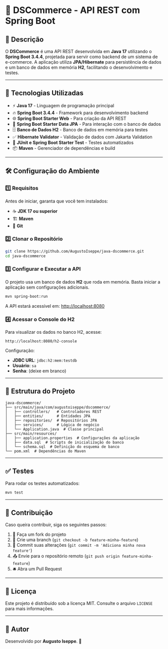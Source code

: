 # 🛒 DSCommerce - API REST com Spring Boot

## 📜 Descrição
O **DSCommerce** é uma API REST desenvolvida em **Java 17** utilizando o **Spring Boot 3.4.4**, projetada para servir como backend de um sistema de e-commerce. A aplicação utiliza **JPA/Hibernate** para persistência de dados e um banco de dados em memória **H2**, facilitando o desenvolvimento e testes.

---

## 🚀 Tecnologias Utilizadas
- ⚡ **Java 17** - Linguagem de programação principal
- 🔥 **Spring Boot 3.4.4** - Framework para desenvolvimento backend
- 🌐 **Spring Boot Starter Web** - Para criação da API REST
- 💾 **Spring Boot Starter Data JPA** - Para interação com o banco de dados
- 🗄️ **Banco de Dados H2** - Banco de dados em memória para testes
- ✅ **Hibernate Validator** - Validação de dados com Jakarta Validation
- 🧪 **JUnit e Spring Boot Starter Test** - Testes automatizados
- 📦 **Maven** - Gerenciador de dependências e build

---

## 🛠️ Configuração do Ambiente
### 1️⃣ Requisitos
Antes de iniciar, garanta que você tem instalados:
- ☕ **JDK 17 ou superior**
- 🏗️ **Maven**
- 🔗 **Git**

### 2️⃣ Clonar o Repositório
```sh
git clone https://github.com/AugustoIseppe/java-dscommerce.git
cd java-dscommerce
```

### 3️⃣ Configurar e Executar a API
O projeto usa um banco de dados **H2** que roda em memória. Basta iniciar a aplicação sem configurações adicionais.
```sh
mvn spring-boot:run
```
A API estará acessível em: [http://localhost:8080](http://localhost:8080)

### 4️⃣ Acessar o Console do H2
Para visualizar os dados no banco H2, acesse:
```
http://localhost:8080/h2-console
```
Configuração:
- **JDBC URL**: `jdbc:h2:mem:testdb`
- **Usuário**: `sa`
- **Senha**: (deixe em branco)

---

## 📂 Estrutura do Projeto
```
java-dscommerce/
├── src/main/java/com/augustoiseppe/dscommerce/
│   ├── controllers/   # Controladores REST
│   ├── entities/      # Entidades JPA
│   ├── repositories/  # Repositórios JPA
│   ├── services/      # Lógica de negócio
│   └── Application.java  # Classe principal
├── src/main/resources/
│   ├── application.properties  # Configurações da aplicação
│   ├── data.sql  # Scripts de inicialização do banco
│   └── schema.sql  # Definição do esquema de banco
└── pom.xml  # Dependências do Maven
```

---

## ✅ Testes
Para rodar os testes automatizados:
```sh
mvn test
```

---

## 🤝 Contribuição
Caso queira contribuir, siga os seguintes passos:
1. 🚀 Faça um fork do projeto
2. 🌿 Crie uma branch (`git checkout -b feature-minha-feature`)
3. 💾 Commit suas alterações (`git commit -m 'Adiciona minha nova feature'`)
4. 📤 Envie para o repositório remoto (`git push origin feature-minha-feature`)
5. 🛎️ Abra um Pull Request

---

## 📜 Licença
Este projeto é distribuído sob a licença MIT. Consulte o arquivo `LICENSE` para mais informações.

---

## 👤 Autor
Desenvolvido por **Augusto Iseppe**. 🚀

